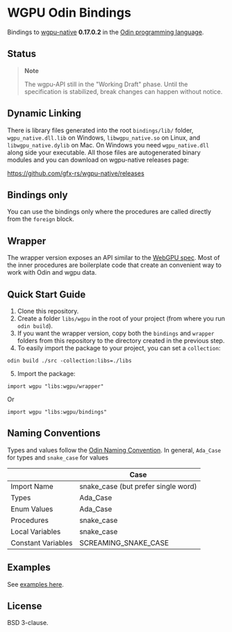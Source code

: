 # WGPU Odin Bindings

Bindings to [wgpu-native](https://github.com/gfx-rs/wgpu-native) **0.17.0.2** in the [Odin programming language](https://odin-lang.org/).

## Status

> **Note**
>
> The wgpu-API still in the "Working Draft" phase. Until the specification is stabilized, break changes can happen without notice.

## Dynamic Linking

There is library files generated into the root `bindings/lib/` folder, `wgpu_native.dll.lib` on Windows, `libwgpu_native.so` on Linux, and `libwgpu_native.dylib` on Mac. On Windows you need `wgpu_native.dll` along side your executable. All those files are autogenerated binary modules and you can download on wgpu-native releases page:

<https://github.com/gfx-rs/wgpu-native/releases>

## Bindings only

You can use the bindings only where the procedures are called directly from the `foreign` block.

## Wrapper

The wrapper version exposes an API similar to the [WebGPU spec](https://gpuweb.github.io/gpuweb/). Most of the inner procedures are boilerplate code that create an convenient way to work with Odin and wgpu data.

## Quick Start Guide

1. Clone this repository.
2. Create a folder `libs/wgpu` in the root of your project (from where you run `odin build`).
3. If you want the wrapper version, copy both the `bindings` and `wrapper` folders from this repository to the directory created in the previous step.
4. To easily import the package to your project, you can set a `collection`:

```
odin build ./src -collection:libs=./libs
```

5. Import the package:

```
import wgpu "libs:wgpu/wrapper"
```

Or

```
import wgpu "libs:wgpu/bindings"
```

## Naming Conventions

Types and values follow the [Odin Naming Convention](https://github.com/odin-lang/Odin/wiki/Naming-Convention). In general, `Ada_Case` for types and `snake_case` for values

|                    | Case                                |
| ------------------ | ----------------------------------- |
| Import Name        | snake_case (but prefer single word) |
| Types              | Ada_Case                            |
| Enum Values        | Ada_Case                            |
| Procedures         | snake_case                          |
| Local Variables    | snake_case                          |
| Constant Variables | SCREAMING_SNAKE_CASE                |

## Examples

See [examples here](./examples).

## License

BSD 3-clause.
